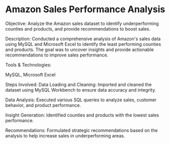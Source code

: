 # Amazon Sales Performance Analysis

Objective:
Analyze the Amazon sales dataset to identify underperforming counties and products, and provide recommendations to boost sales.

Description:
Conducted a comprehensive analysis of Amazon's sales data using MySQL and Microsoft Excel to identify the least performing counties and products. The goal was to uncover insights and provide actionable recommendations to improve sales performance.

Tools & Technologies:

MySQL, Microsoft Excel

Steps Involved:
Data Loading and Cleaning:
Imported and cleaned the dataset using MySQL Workbench to ensure data accuracy and integrity.

Data Analysis:
Executed various SQL queries to analyze sales, customer behavior, and product performance.

Insight Generation:
Identified counties and products with the lowest sales performance.

Recommendations:
Formulated strategic recommendations based on the analysis to help increase sales in underperforming areas.
